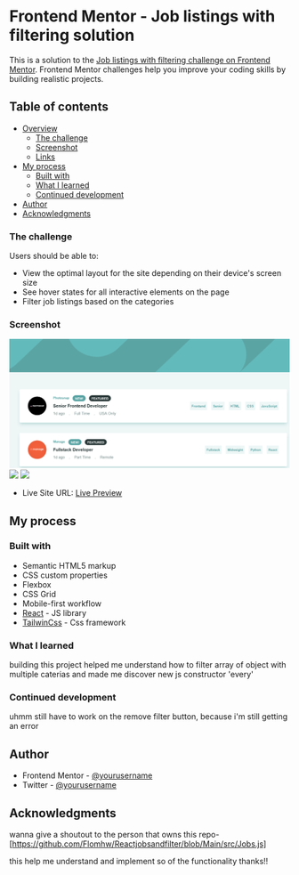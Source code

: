 # Frontend Mentor - Job listings with filtering solution

This is a solution to the [Job listings with filtering challenge on Frontend Mentor](https://www.frontendmentor.io/challenges/job-listings-with-filtering-ivstIPCt). Frontend Mentor challenges help you improve your coding skills by building realistic projects.

## Table of contents

- [Overview](#overview)
  - [The challenge](#the-challenge)
  - [Screenshot](#screenshot)
  - [Links](#links)
- [My process](#my-process)
  - [Built with](#built-with)
  - [What I learned](#what-i-learned)
  - [Continued development](#continued-development)
- [Author](#author)
- [Acknowledgments](#acknowledgments)

### The challenge

Users should be able to:

- View the optimal layout for the site depending on their device's screen size
- See hover states for all interactive elements on the page
- Filter job listings based on the categories

### Screenshot

![](./desktop.png)
![](./desktop_filtered.png.png)
![](./mobile.png.png)

- Live Site URL: [Live Preview](https://main--jobby-filter.netlify.app/)

## My process

### Built with

- Semantic HTML5 markup
- CSS custom properties
- Flexbox
- CSS Grid
- Mobile-first workflow
- [React](https://reactjs.org/) - JS library
- [TailwinCss](https://tailwindcss.com/) - Css framework

### What I learned

building this project helped me understand how to filter array of object with multiple caterias and made me discover new js constructor 'every'

### Continued development

uhmm still have to work on the remove filter button, because i'm still getting an error

## Author

- Frontend Mentor - [@yourusername](https://www.frontendmentor.io/profile/Ohzuma)
- Twitter - [@yourusername](https://www.twitter.com/Ohzuma)

## Acknowledgments

wanna give a shoutout to the person that owns this repo-[https://github.com/Flomhw/Reactjobsandfilter/blob/Main/src/Jobs.js]

this help me understand and implement so of the functionality thanks!!

